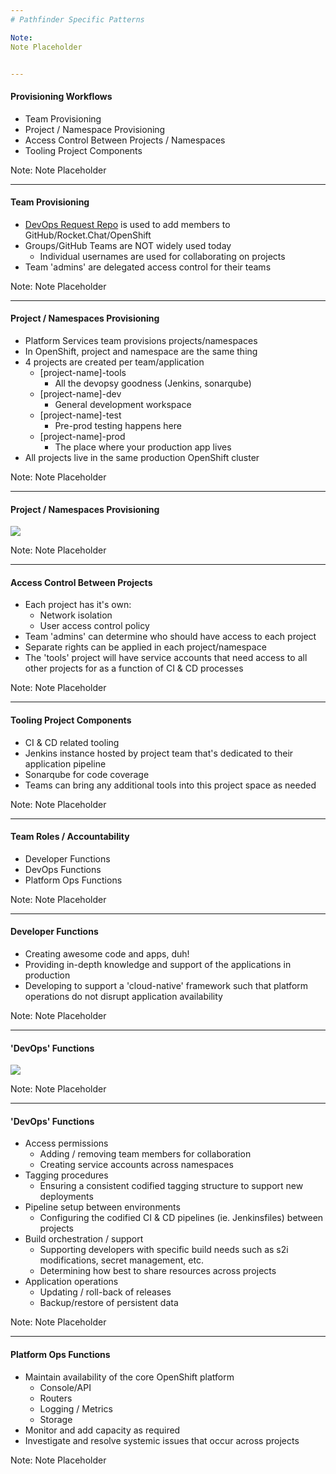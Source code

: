 ```yaml
---
# Pathfinder Specific Patterns

Note:
Note Placeholder


---
```

#### Provisioning Workflows
- Team Provisioning
- Project / Namespace Provisioning
- Access Control Between Projects / Namespaces
- Tooling Project Components

Note:
Note Placeholder


---
#### Team Provisioning
- [DevOps Request Repo](https://github.com/BCDevOps/devops-requests) is used to add members to GitHub/Rocket.Chat/OpenShift
- Groups/GitHub Teams are NOT widely used today
    - Individual usernames are used for collaborating on projects
- Team 'admins' are delegated access control for their teams

Note:
Note Placeholder


---
#### Project / Namespaces Provisioning
- Platform Services team provisions projects/namespaces
- In OpenShift, project and namespace are the same thing
- 4 projects are created per team/application
    - [project-name]-tools
        - All the devopsy goodness (Jenkins, sonarqube)
    - [project-name]-dev
        - General development workspace
    - [project-name]-test
        - Pre-prod testing happens here
    - [project-name]-prod
        - The place where your production app lives
- All projects live in the same production OpenShift cluster

Note:
Note Placeholder


---
#### Project / Namespaces Provisioning
![](content/03_pathfinder_specific_patterns/projects.png)<!-- .element style="border: 0; background: None; box-shadow: None" -->

Note:
Note Placeholder


---
#### Access Control Between Projects
- Each project has it's own:
    - Network isolation
    - User access control policy
- Team 'admins' can determine who should have access to each project
- Separate rights can be applied in each project/namespace
- The 'tools' project will have service accounts that need access to all other projects for as a function of CI & CD processes

Note:
Note Placeholder


---
#### Tooling Project Components
- CI & CD related tooling
- Jenkins instance hosted by project team that's dedicated to their application pipeline
- Sonarqube for code coverage
- Teams can bring any additional tools into this project space as needed

Note:
Note Placeholder


---
#### Team Roles / Accountability
- Developer Functions
- DevOps Functions
- Platform Ops Functions

Note:
Note Placeholder


---
#### Developer Functions
- Creating awesome code and apps, duh!
- Providing in-depth knowledge and support of the applications in production
- Developing to support a 'cloud-native' framework such that platform operations do not disrupt application availability

Note:
Note Placeholder


---
#### 'DevOps' Functions
![](content/03_pathfinder_specific_patterns/devops.png)<!-- .element style="border: 0; background: None; box-shadow: None" -->

Note:
Note Placeholder


---
#### 'DevOps' Functions
- Access permissions
    - Adding / removing team members for collaboration
    - Creating service accounts across namespaces
- Tagging procedures
    - Ensuring a consistent codified tagging structure to support new deployments
- Pipeline setup between environments
    - Configuring the codified CI & CD pipelines (ie. Jenkinsfiles) between projects
- Build orchestration / support
    - Supporting developers with specific build needs such as s2i modifications, secret management, etc.
    - Determining how best to share resources across projects
- Application operations
    - Updating / roll-back of releases
    - Backup/restore of persistent data

Note:
Note Placeholder


---
#### Platform Ops Functions
- Maintain availability of the core OpenShift platform
    - Console/API
    - Routers
    - Logging / Metrics
    - Storage
- Monitor and add capacity as required
- Investigate and resolve systemic issues that occur across projects

Note:
Note Placeholder

